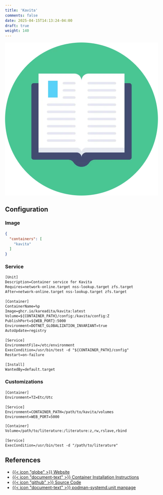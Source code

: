```yaml
---
title: 'Kavita'
comments: false
date: 2025-04-15T14:13:24-04:00
draft: true
weight: 140
---
```

![Kavita](./kavita.webp)

## Configuration

### Image

```json {filename=".config/my-server-build"}
{
  "containers": [
    "kavita"
  ]
}
```

### Service

```systemd {base_url="https://github.com/cubt85iz/automatos-server/blob/main", filename="/etc/containers/systemd/kavita.container"}
[Unit]
Description=Container service for Kavita
Requires=network-online.target nss-lookup.target zfs.target
After=network-online.target nss-lookup.target zfs.target

[Container]
ContainerName=%p
Image=ghcr.io/kareadita/kavita:latest
Volume=${CONTAINER_PATH}/config:/kavita/config:Z
PublishPort=${WEB_PORT}:5000
Environment=DOTNET_GLOBALIZATION_INVARIANT=true
AutoUpdate=registry

[Service]
EnvironmentFile=/etc/environment
ExecCondition=/usr/bin/test -d "${CONTAINER_PATH}/config"
Restart=on-failure

[Install]
WantedBy=default.target
```

### Customizations

```systemd {filename="/etc/containers/systemd/kavita.container.d/01-variables.conf"}
[Container]
Environment=TZ=Etc/Utc

[Service]
Environment=CONTAINER_PATH=/path/to/kavita/volumes
Environment=WEB_PORT=5000
```

```systemd {filename="/etc/containers/systemd/kavita.container.d/02-volumes.conf"}
[Container]
Volume=/path/to/literature:/literature:z,rw,rslave,rbind

[Service]
ExecCondition=/usr/bin/test -d "/path/to/literature"
```

## References

- [{{< icon "globe" >}} Website](https://www.kavitareader.com/)
- [{{< icon "document-text" >}} Container Installation Instructions](https://wiki.kavitareader.com/installation/docker/dockerhub/)
- [{{< icon "github" >}} Source Code](https://github.com/Kareadita/Kavita)
- [{{< icon "document-text" >}} podman-systemd.unit manpage](https://docs.podman.io/en/latest/markdown/podman-systemd.unit.5.html)
